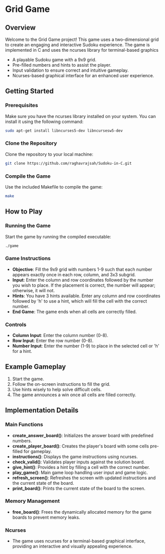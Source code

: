 
# Grid Game

## Overview
Welcome to the Grid Game project! This game uses a two-dimensional grid to create an engaging and interactive Sudoku experience. The game is implemented in C and uses the ncurses library for terminal-based graphics
- A playable Sudoku game with a 9x9 grid.
- Pre-filled numbers and hints to assist the player.
- Input validation to ensure correct and intuitive gameplay.
- Ncurses-based graphical interface for an enhanced user experience.

## Getting Started

### Prerequisites
Make sure you have the ncurses library installed on your system. You can install it using the following command:
```bash
sudo apt-get install libncurses5-dev libncursesw5-dev
```

### Clone the Repository
Clone the repository to your local machine:
```bash
git clone https://github.com/raghavrajsah/Sudoku-in-C.git

```

### Compile the Game
Use the included Makefile to compile the game:
```bash
make
```

## How to Play

### Running the Game
Start the game by running the compiled executable:
```bash
./game
```

### Game Instructions
- **Objective**: Fill the 9x9 grid with numbers 1-9 such that each number appears exactly once in each row, column, and 3x3 subgrid.
- **Input**: Enter the column and row coordinates followed by the number you wish to place. If the placement is correct, the number will appear; otherwise, it will not.
- **Hints**: You have 3 hints available. Enter any column and row coordinates followed by 'h' to use a hint, which will fill the cell with the correct number.
- **End Game**: The game ends when all cells are correctly filled.

### Controls
- **Column Input**: Enter the column number (0-8).
- **Row Input**: Enter the row number (0-8).
- **Number Input**: Enter the number (1-9) to place in the selected cell or 'h' for a hint.

## Example Gameplay
1. Start the game.
2. Follow the on-screen instructions to fill the grid.
3. Use hints wisely to help solve difficult cells.
4. The game announces a win once all cells are filled correctly.

## Implementation Details

### Main Functions
- **create_answer_board()**: Initializes the answer board with predefined numbers.
- **create_player_board()**: Creates the player's board with some cells pre-filled for gameplay.
- **instructions()**: Displays the game instructions using ncurses.
- **check_valid()**: Validates player inputs against the solution board.
- **give_hint()**: Provides a hint by filling a cell with the correct number.
- **play_game()**: Main game loop handling user input and game logic.
- **refresh_screen()**: Refreshes the screen with updated instructions and the current state of the board.
- **print_board()**: Prints the current state of the board to the screen.

### Memory Management
- **free_board()**: Frees the dynamically allocated memory for the game boards to prevent memory leaks.

### Ncurses
- The game uses ncurses for a terminal-based graphical interface, providing an interactive and visually appealing experience.

